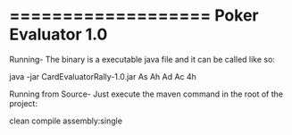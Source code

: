 ===================
Poker Evaluator 1.0
===================
Running-
The binary is a executable java file and it can be called like so:

java -jar CardEvaluatorRally-1.0.jar As Ah Ad Ac 4h

Running from Source-
Just execute the maven command in the root of the project:

clean compile assembly:single
